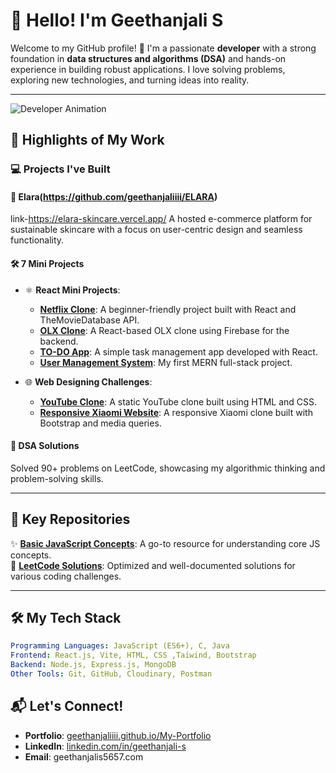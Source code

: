 # 👋 Hello! I'm Geethanjali S  


Welcome to my GitHub profile! 🚀 I'm a passionate **developer** with a strong foundation in **data structures and algorithms (DSA)** and hands-on experience in building robust applications. I love solving problems, exploring new technologies, and turning ideas into reality.  

---

![Developer Animation](https://media.giphy.com/media/26tn33aiTi1jkl6H6/giphy.gif)  


## 🌟 Highlights of My Work  

### 💻 **Projects I've Built**  
#### 🌿 **Elara(https://github.com/geethanjaliiii/ELARA)** 
link-https://elara-skincare.vercel.app/
A hosted e-commerce platform for sustainable skincare with a focus on user-centric design and seamless functionality.  

#### 🛠️ **7 Mini Projects**  
- ⚛️ **React Mini Projects**:  
  - **[Netflix Clone](https://github.com/geethanjaliiii/Netflix-React-Clone)**: A beginner-friendly project built with React and TheMovieDatabase API.  
  - **[OLX Clone](https://github.com/geethanjaliiii/Olx-React-Clone)**: A React-based OLX clone using Firebase for the backend.  
  - **[TO-DO App](https://github.com/geethanjaliiii/TO-DO-List-App)**: A simple task management app developed with React.  
  - **[User Management System](https://github.com/geethanjaliiii/User-Management-System-MERN-)**: My first MERN full-stack project.  

- 🌐 **Web Designing Challenges**:  
  - **[YouTube Clone](https://github.com/geethanjaliiii/Youtube-Clone)**: A static YouTube clone built using HTML and CSS.  
  - **[Responsive Xiaomi Website](https://github.com/geethanjaliiii/Xiaomi)**: A responsive Xiaomi clone built with Bootstrap and media queries.  

#### 🤖 **DSA Solutions**  
Solved 90+ problems on LeetCode, showcasing my algorithmic thinking and problem-solving skills.  

---
## 📂 **Key Repositories**  
✨ **[Basic JavaScript Concepts](https://github.com/geethanjaliiii/JAVASCRIPT-FUNDAMENTAL-PRACTICE-QUESTIONS-)**: A go-to resource for understanding core JS concepts.  
🧠 **[LeetCode Solutions](https://github.com/geethanjaliiii/Javascript-Leetcode-Solutions)**: Optimized and well-documented solutions for various coding challenges.  

---

## 🛠️ My Tech Stack  
```yaml
Programming Languages: JavaScript (ES6+), C, Java 
Frontend: React.js, Vite, HTML, CSS ,Taiwind, Bootstrap
Backend: Node.js, Express.js, MongoDB  
Other Tools: Git, GitHub, Cloudinary, Postman  

```

## 📬 Let's Connect!  
- **Portfolio**: [geethanjaliiii.github.io/My-Portfolio](https://geethanjaliiii.github.io/My-Portfolio/)  
- **LinkedIn**: [linkedin.com/in/geethanjali-s](https://www.linkedin.com/in/geethanjali-s-72613823a/)  
- **Email**: geethanjalis5657.com 
